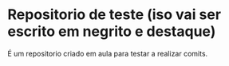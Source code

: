 # Repositorio de teste (iso vai ser escrito em negrito e destaque)

É um repositorio criado em aula para testar a realizar comits.
